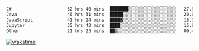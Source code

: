<!--START_SECTION:waka-->

```txt
C#                     62 hrs 40 mins  ███████░░░░░░░░░░░░░░░░░░   27.80 %
Java                   46 hrs 31 mins  █████░░░░░░░░░░░░░░░░░░░░   20.64 %
JavaScript             41 hrs 24 mins  ████▓░░░░░░░░░░░░░░░░░░░░   18.37 %
Jupyter                35 hrs 43 mins  ████░░░░░░░░░░░░░░░░░░░░░   15.85 %
Other                  21 hrs 23 mins  ██▒░░░░░░░░░░░░░░░░░░░░░░   09.49 %
```

<!--END_SECTION:waka-->
[![wakatime](https://wakatime.com/badge/user/6c2f442e-41b4-42e3-bc06-d5d8203ad1da.svg)](https://wakatime.com/@6c2f442e-41b4-42e3-bc06-d5d8203ad1da)
